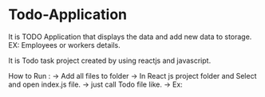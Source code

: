 # Todo-Application
It is TODO Application that displays the data and add new data to storage. EX: Employees or workers details.

It is Todo task project created by using reactjs and javascript.

How to Run :
-> Add all files to folder
-> In React js project folder and Select and open index.js file.
-> just call Todo file like.
-> Ex:  <TODO/>

